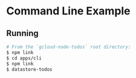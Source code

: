 # Command Line Example

## Running

```sh
# From the `gcloud-node-todos` root directory:
$ npm link
$ cd apps/cli
$ npm link
$ datastore-todos